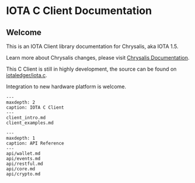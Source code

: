 # IOTA C Client Documentation

## Welcome

This is an IOTA Client library documentation for Chrysalis, aka IOTA 1.5.

Learn more about Chrysalis changes, please visit [Chrysalis Documentation](https://chrysalis.docs.iota.org/).

This C Client is still in highly development, the source can be found on [iotaledger/iota.c](https://github.com/iotaledger/iota.c).

Integration to new hardware platform is welcome.

```{toctree}
---
maxdepth: 2
caption: IOTA C Client
---
client_intro.md
client_examples.md
```

```{toctree}
---
maxdepth: 1
caption: API Reference
---
api/wallet.md
api/events.md
api/restful.md
api/core.md
api/crypto.md
```
